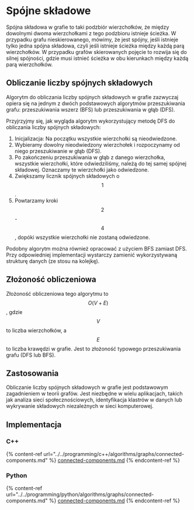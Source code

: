 # Spójne składowe

Spójna składowa w grafie to taki podzbiór wierzchołków, że między dowolnymi dwoma wierzchołkami z tego podzbioru istnieje ścieżka. W przypadku grafu nieskierowanego, mówimy, że jest spójny, jeśli istnieje tylko jedna spójna składowa, czyli jeśli istnieje ścieżka między każdą parą wierzchołków. W przypadku grafów skierowanych pojęcie to rozwija się do silnej spójności, gdzie musi istnieć ścieżka w obu kierunkach między każdą parą wierzchołków.

## Obliczanie liczby spójnych składowych

Algorytm do obliczania liczby spójnych składowych w grafie zazwyczaj opiera się na jednym z dwóch podstawowych algorytmów przeszukiwania grafu: przeszukiwania wszerz (BFS) lub przeszukiwania w głąb (DFS).

Przyjrzyjmy się, jak wygląda algorytm wykorzystujący metodę DFS do obliczania liczby spójnych składowych:

1. Inicjalizacja: Na początku wszystkie wierzchołki są nieodwiedzone.
2. Wybieramy dowolny nieodwiedzony wierzchołek i rozpoczynamy od niego przeszukiwanie w głąb (DFS).
3. Po zakończeniu przeszukiwania w głąb z danego wierzchołka, wszystkie wierzchołki, które odwiedziliśmy, należą do tej samej spójnej składowej. Oznaczamy te wierzchołki jako odwiedzone.
4. Zwiększamy licznik spójnych składowych o $$1$$.
5. Powtarzamy kroki $$2$$-$$4$$, dopóki wszystkie wierzchołki nie zostaną odwiedzone.

Podobny algorytm można również opracować z użyciem BFS zamiast DFS. Przy odpowiedniej implementacji wystarczy zamienić wykorzystywaną strukturę danych (ze stosu na kolejkę).

## Złożoność obliczeniowa

Złożoność obliczeniowa tego algorytmu to $$O(V+E)$$, gdzie $$V$$ to liczba wierzchołków, a $$E$$ to liczba krawędzi w grafie. Jest to złożoność typowego przeszukiwania grafu (DFS lub BFS).

## Zastosowania

Obliczanie liczby spójnych składowych w grafie jest podstawowym zagadnieniem w teorii grafów. Jest niezbędne w wielu aplikacjach, takich jak analiza sieci społecznościowych, identyfikacja klastrów w danych lub wykrywanie składowych niezależnych w sieci komputerowej.

## Implementacja

### C++

{% content-ref url="../../programming/c++/algorithms/graphs/connected-components.md" %}
[connected-components.md](../../programming/c++/algorithms/graphs/connected-components.md)
{% endcontent-ref %}

### Python

{% content-ref url="../../programming/python/algorithms/graphs/connected-components.md" %}
[connected-components.md](../../programming/python/algorithms/graphs/connected-components.md)
{% endcontent-ref %}
